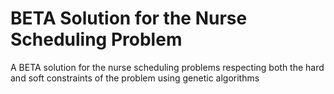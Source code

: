 # BETA Solution for the Nurse Scheduling Problem
A BETA solution for the nurse scheduling problems respecting both the hard and soft constraints of the problem using genetic algorithms
